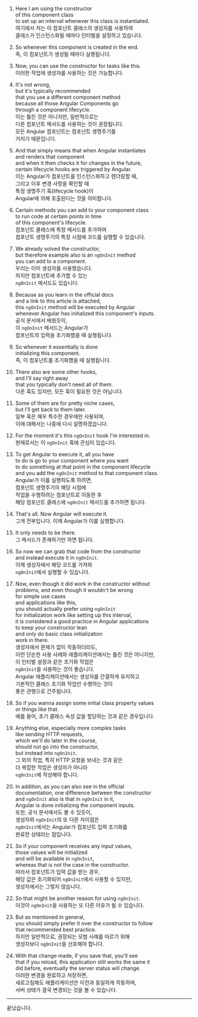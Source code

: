 1. Here I am using the constructor  
   of this component class  
   to set up an interval whenever this class is instantiated.  
   여기에서 저는 이 컴포넌트 클래스의 생성자를 사용하여  
   클래스가 인스턴스화될 때마다 인터벌을 설정하고 있습니다.

2. So whenever this component is created in the end.  
   즉, 이 컴포넌트가 생성될 때마다 실행됩니다.

3. Now, you can use the constructor for tasks like this.  
   이러한 작업에 생성자를 사용하는 것은 가능합니다.

4. It's not wrong,  
   but it's typically recommended  
   that you use a different component method  
   because all those Angular Components go  
   through a component lifecycle.  
   이는 틀린 것은 아니지만, 일반적으로는  
   다른 컴포넌트 메서드를 사용하는 것이 권장됩니다.  
   모든 Angular 컴포넌트는 컴포넌트 생명주기를  
   거치기 때문입니다.

5. And that simply means that when Angular instantiates  
   and renders that component  
   and when it then checks it for changes in the future,  
   certain lifecycle hooks are triggered by Angular.  
   이는 Angular가 컴포넌트를 인스턴스화하고 렌더링할 때,  
   그리고 이후 변경 사항을 확인할 때  
   특정 생명주기 훅(lifecycle hook)이  
   Angular에 의해 호출된다는 것을 의미합니다.

6. Certain methods you can add to your component class  
   to run code at certain points in time  
   of this component's lifecycle.  
   컴포넌트 클래스에 특정 메서드를 추가하여  
   컴포넌트 생명주기의 특정 시점에 코드를 실행할 수 있습니다.

7. We already solved the constructor,  
   but therefore example also is an `ngOnInit` method  
   you can add to a component.  
   우리는 이미 생성자를 사용했습니다.  
   하지만 컴포넌트에 추가할 수 있는  
   `ngOnInit` 메서드도 있습니다.

8. Because as you learn in the official docs  
   and a link to this article is attached,  
   this `ngOnInit` method will be executed by Angular  
   whenever Angular has initialized this component's inputs.  
   공식 문서에서 배웠듯이,  
   이 `ngOnInit` 메서드는 Angular가  
   컴포넌트의 입력을 초기화했을 때 실행됩니다.

9. So whenever it essentially is done  
   initializing this component.  
   즉, 이 컴포넌트를 초기화했을 때 실행됩니다.

10. There also are some other hooks,  
    and I'll say right away  
    that you typically don't need all of them.  
    다른 훅도 있지만, 모든 훅이 필요한 것은 아닙니다.

11. Some of them are for pretty niche cases,  
    but I'll get back to them later.  
    일부 훅은 매우 특수한 경우에만 사용되며,  
    이에 대해서는 나중에 다시 설명하겠습니다.

12. For the moment it's this `ngOnInit` hook I'm interested in.  
    현재로서는 이 `ngOnInit` 훅에 관심이 있습니다.

13. To get Angular to execute it, all you have  
    to do is go to your component where you want  
    to do something at that point in the component lifecycle  
    and you add the `ngOnInit` method to that component class.  
    Angular가 이를 실행하도록 하려면,  
    컴포넌트 생명주기의 해당 시점에  
    작업을 수행하려는 컴포넌트로 이동한 후  
    해당 컴포넌트 클래스에 `ngOnInit` 메서드를 추가하면 됩니다.

14. That's all. Now Angular will execute it.  
    그게 전부입니다. 이제 Angular가 이를 실행합니다.

15. It only needs to be there.  
    그 메서드가 존재하기만 하면 됩니다.

16. So now we can grab that code from the constructor  
    and instead execute it in `ngOnInit`.  
    이제 생성자에서 해당 코드를 가져와  
    `ngOnInit`에서 실행할 수 있습니다.

17. Now, even though it did work in the constructor without  
    problems, and even though it wouldn't be wrong  
    for simple use cases  
    and applications like this,  
    you should actually prefer using `ngOnInit`  
    for initialization work like setting up this interval,  
    it is considered a good practice in Angular applications  
    to keep your constructor lean  
    and only do basic class initialization  
    work in there.  
    생성자에서 문제가 없이 작동하더라도,  
    이런 단순한 사용 사례와 애플리케이션에서는 틀린 것은 아니지만,  
    이 인터벌 설정과 같은 초기화 작업은  
    `ngOnInit`을 사용하는 것이 좋습니다.  
    Angular 애플리케이션에서는 생성자를 간결하게 유지하고  
    기본적인 클래스 초기화 작업만 수행하는 것이  
    좋은 관행으로 간주됩니다.

18. So if you wanna assign some initial class property values  
    or things like that.  
    예를 들어, 초기 클래스 속성 값을 할당하는 것과 같은 경우입니다.

19. Anything else, especially more complex tasks  
    like sending HTTP requests,  
    which we'll do later in the course,  
    should not go into the constructor,  
    but instead into `ngOnInit`.  
    그 외의 작업, 특히 HTTP 요청을 보내는 것과 같은  
    더 복잡한 작업은 생성자가 아니라  
    `ngOnInit`에 작성해야 합니다.

20. In addition, as you can also see in the official  
    documentation, one difference between the constructor  
    and `ngOnInit` also is that in `ngOnInit` in it,  
    Angular is done initializing the component inputs.  
    또한, 공식 문서에서도 볼 수 있듯이,  
    생성자와 `ngOnInit`의 또 다른 차이점은  
    `ngOnInit`에서는 Angular가 컴포넌트 입력 초기화를  
    완료한 상태라는 점입니다.

21. So if your component receives any input values,  
    those values will be initialized  
    and will be available in `ngOnInit`,  
    whereas that is not the case in the constructor.  
    따라서 컴포넌트가 입력 값을 받는 경우,  
    해당 값은 초기화되어 `ngOnInit`에서 사용할 수 있지만,  
    생성자에서는 그렇지 않습니다.

22. So that might be another reason for using `ngOnInit`.  
    이것이 `ngOnInit`을 사용하는 또 다른 이유가 될 수 있습니다.

23. But as mentioned in general,  
    you should simply prefer it over the constructor to follow  
    that recommended best practice.  
    하지만 일반적으로, 권장되는 모범 사례를 따르기 위해  
    생성자보다 `ngOnInit`을 선호해야 합니다.

24. With that change made, if you save that, you'll see  
    that if you reload, this application still works the same it  
    did before, eventually the server status will change.  
    이러한 변경을 완료하고 저장하면,  
    새로고침해도 애플리케이션은 이전과 동일하게 작동하며,  
    서버 상태가 결국 변경되는 것을 볼 수 있습니다.

---

끝났습니다.
